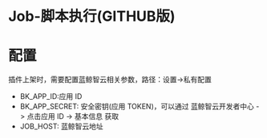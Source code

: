 # Job-脚本执行(GITHUB版)

# 配置
插件上架时，需要配置蓝鲸智云相关参数，路径：设置->私有配置
- BK_APP_ID:应用 ID
- BK_APP_SECRET: 安全密钥(应用 TOKEN)，可以通过 蓝鲸智云开发者中心 -> 点击应用 ID -> 基本信息 获取
- JOB_HOST: 蓝鲸智云地址
  


